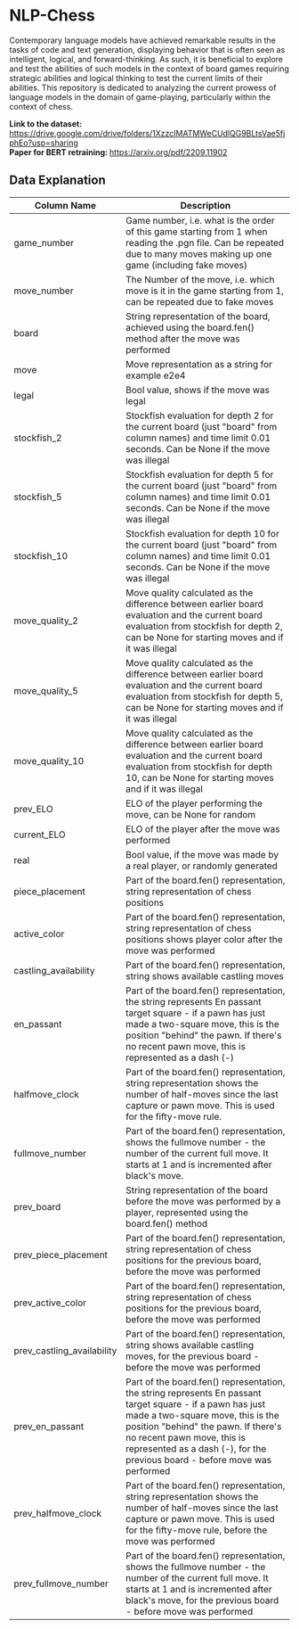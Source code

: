 # NLP-Chess

Contemporary language models have achieved remarkable results in the tasks of code and text generation, displaying behavior that is often seen as intelligent, logical, and forward-thinking.
As such, it is beneficial to explore and test the abilities of such models in the context of board games requiring strategic abilities and logical thinking to test the current limits of their abilities.
This repository is dedicated to analyzing the current prowess of language models in the domain of game-playing, particularly within the context of chess.

<b> Link to the dataset: </b> https://drive.google.com/drive/folders/1XzzcIMATMWeCUdlQG9BLtsVae5fjphEo?usp=sharing <br>
<b> Paper for BERT retraining: </b> https://arxiv.org/pdf/2209.11902 <br>

## Data Explanation

| Column Name          | Description |
|----------------------|-------------|
| game_number          |       Game number, i.e. what is the order of this game starting from 1 when reading the .pgn file. Can be repeated due to many moves making up one game (including fake moves)      |
| move_number          |       The Number of the move, i.e. which move is it in the game starting from 1, can be repeated due to fake moves      |
| board                |       String representation of the board, achieved using the board.fen() method   after the move was performed   |
| move                 |       Move representation as a string for example e2e4      |
| legal                |       Bool value, shows if the move was legal      |
| stockfish_2          |       Stockfish evaluation for depth 2 for the current board (just "board" from column names) and time limit 0.01 seconds. Can be None if the move was illegal      |
| stockfish_5          |       Stockfish evaluation for depth 5 for the current board (just "board" from column names) and time limit 0.01 seconds. Can be None if the move was illegal      |
| stockfish_10         |       Stockfish evaluation for depth 10 for the current board (just "board" from column names) and time limit 0.01 seconds. Can be None if the move was illegal      |
| move_quality_2       |       Move quality calculated as the difference between earlier board evaluation and the current board evaluation from stockfish for depth 2, can be None for starting moves and if it was illegal    |
| move_quality_5       |       Move quality calculated as the difference between earlier board evaluation and the current board evaluation from stockfish for depth 5, can be None for starting moves and if it was illegal   |
| move_quality_10      |       Move quality calculated as the difference between earlier board evaluation and the current board evaluation from stockfish for depth 10, can be None for starting moves and if it was illegal    |
| prev_ELO             |       ELO of the player performing the move, can be None for random     |
| current_ELO          |       ELO of the player after the move was performed    |
| real                 |       Bool value, if the move was made by a real player, or randomly generated      |
| piece_placement      |       Part of the board.fen() representation, string representation of chess positions      |
| active_color         |       Part of the board.fen() representation, string representation of chess positions shows player color after the move was performed     |
| castling_availability|       Part of the board.fen() representation, string shows available castling moves      |
| en_passant           |       Part of the board.fen() representation, the string represents En passant target square - if a pawn has just made a two-square move, this is the position "behind" the pawn. If there's no recent pawn move, this is represented as a dash (-)      |
| halfmove_clock       |       Part of the board.fen() representation, string representation shows the number of half-moves since the last capture or pawn move. This is used for the fifty-move rule.      |
| fullmove_number      |       Part of the board.fen() representation, shows the fullmove number - the number of the current full move. It starts at 1 and is incremented after black's move.      |
| prev_board           |       String representation of the board before the move was performed by a player, represented using the board.fen() method      |
| prev_piece_placement      |       Part of the board.fen() representation, string representation of chess positions for the previous board, before the move was performed     |
| prev_active_color         |       Part of the board.fen() representation, string representation of chess positions for the previous board, before the move was performed    |
| prev_castling_availability|       Part of the board.fen() representation, string shows available castling moves, for the previous board - before the move was performed      |
| prev_en_passant           |       Part of the board.fen() representation, the string represents En passant target square - if a pawn has just made a two-square move, this is the position "behind" the pawn. If there's no recent pawn move, this is represented as a dash (-), for the previous board - before move was performed      |
| prev_halfmove_clock       |       Part of the board.fen() representation, string representation shows the number of half-moves since the last capture or pawn move. This is used for the fifty-move rule, before the move was performed     |
| prev_fullmove_number      |       Part of the board.fen() representation, shows the fullmove number - the number of the current full move. It starts at 1 and is incremented after black's move, for the previous board - before move was performed      |

